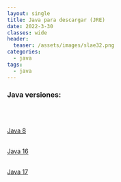 ```yaml
---
layout: single
title: Java para descargar (JRE)
date: 2022-3-30
classes: wide
header:
  teaser: /assets/images/slae32.png
categories:
  - java
tags:
  - java
---
```


### Java versiones:

<br><br>

[Java 8](https://www.dropbox.com/s/80pw1dbibzvzqeu/8.zip?dl=1)
<br><br>

[Java 16](https://www.dropbox.com/s/vzbyurj9yqbdu7v/16.zip?dl=1)
<br><br>

[Java 17](https://www.dropbox.com/s/v9mxxo3s7qr2h6a/17.zip?dl=1)